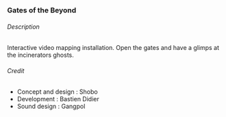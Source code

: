 ### Gates of the Beyond

###### Description

Interactive video mapping installation. Open the gates and have a glimps at the incinerators ghosts.

###### Credit

- Concept and design : Shobo
- Development : Bastien Didier
- Sound design : Gangpol